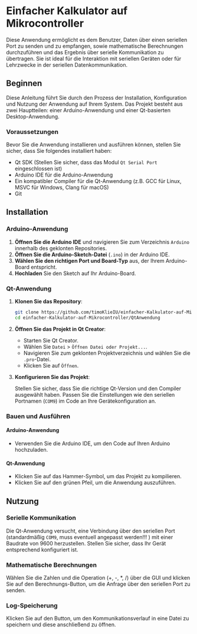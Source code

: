 # Einfacher Kalkulator auf Mikrocontroller

Diese Anwendung ermöglicht es dem Benutzer, Daten über einen seriellen Port zu senden und zu empfangen, sowie mathematische Berechnungen durchzuführen und das Ergebnis über serielle Kommunikation zu übertragen. Sie ist ideal für die Interaktion mit seriellen Geräten oder für Lehrzwecke in der seriellen Datenkommunikation.

## Beginnen

Diese Anleitung führt Sie durch den Prozess der Installation, Konfiguration und Nutzung der Anwendung auf Ihrem System. Das Projekt besteht aus zwei Hauptteilen: einer Arduino-Anwendung und einer Qt-basierten Desktop-Anwendung.

### Voraussetzungen

Bevor Sie die Anwendung installieren und ausführen können, stellen Sie sicher, dass Sie folgendes installiert haben:

- Qt SDK (Stellen Sie sicher, dass das Modul `Qt Serial Port` eingeschlossen ist)
- Arduino IDE für die Arduino-Anwendung
- Ein kompatibler Compiler für die Qt-Anwendung (z.B. GCC für Linux, MSVC für Windows, Clang für macOS)
- Git

## Installation

### Arduino-Anwendung

1. **Öffnen Sie die Arduino IDE** und navigieren Sie zum Verzeichnis `Arduino` innerhalb des geklonten Repositories.
2. **Öffnen Sie die Arduino-Sketch-Datei** (`.ino`) in der Arduino IDE.
3. **Wählen Sie den richtigen Port und Board-Typ** aus, der Ihrem Arduino-Board entspricht.
4. **Hochladen** Sie den Sketch auf Ihr Arduino-Board.

### Qt-Anwendung

1. **Klonen Sie das Repository**:

    ```bash
    git clone https://github.com/timoKlieIU/einfacher-Kalkulator-auf-Mikrocontroller.git
    cd einfacher-Kalkulator-auf-Mikrocontroller/QtAnwendung
    ```

2. **Öffnen Sie das Projekt in Qt Creator**:

    - Starten Sie Qt Creator.
    - Wählen Sie `Datei` > `Öffnen Datei oder Projekt...`.
    - Navigieren Sie zum geklonten Projektverzeichnis und wählen Sie die `.pro`-Datei.
    - Klicken Sie auf `Öffnen`.

3. **Konfigurieren Sie das Projekt**:

    Stellen Sie sicher, dass Sie die richtige Qt-Version und den Compiler ausgewählt haben. Passen Sie die Einstellungen wie den seriellen Portnamen (`COM9`) im Code an Ihre Gerätekonfiguration an.

### Bauen und Ausführen

#### Arduino-Anwendung

- Verwenden Sie die Arduino IDE, um den Code auf Ihren Arduino hochzuladen.

#### Qt-Anwendung

- Klicken Sie auf das Hammer-Symbol, um das Projekt zu kompilieren.
- Klicken Sie auf den grünen Pfeil, um die Anwendung auszuführen.

## Nutzung

### Serielle Kommunikation

Die Qt-Anwendung versucht, eine Verbindung über den seriellen Port (standardmäßig `COM9`, muss eventuell angepasst werden!!! ) mit einer Baudrate von 9600 herzustellen. Stellen Sie sicher, dass Ihr Gerät entsprechend konfiguriert ist.

### Mathematische Berechnungen

Wählen Sie die Zahlen und die Operation (+, -, *, /) über die GUI und klicken Sie auf den Berechnungs-Button, um die Anfrage über den seriellen Port zu senden.

### Log-Speicherung

Klicken Sie auf den Button, um den Kommunikationsverlauf in eine Datei zu speichern und diese anschließend zu öffnen.

